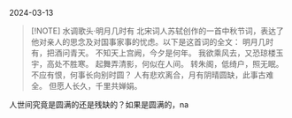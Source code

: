 2024-03-13


> [!NOTE] 水调歌头·明月几时有
> 北宋词人苏轼创作的一首中秋节词，表达了他对亲人的思念及对国事家事的忧虑。以下是这首词的全文：
>明月几时有，把酒问青天。
不知天上宫阙，今夕是何年。
我欲乘风去，又恐琼楼玉宇，高处不胜寒。
起舞弄清影，何似在人间。
转朱阁，低绮户，照无眠。
不应有恨，何事长向别时圆？
人有悲欢离合，月有阴晴圆缺，此事古难全。
但愿人长久，千里共婵娟。


人世间究竟是圆满的还是残缺的？如果是圆满的，na